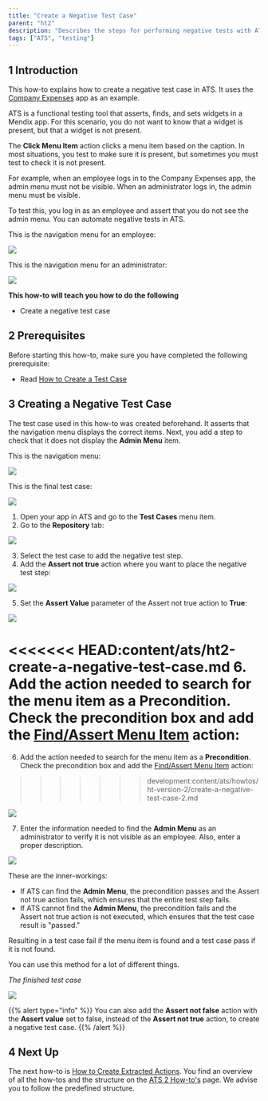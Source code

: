 ```yaml
---
title: "Create a Negative Test Case"
parent: "ht2"
description: "Describes the steps for performing negative tests with ATS."
tags: ["ATS", "testing"]
---
```


## 1 Introduction

This how-to explains how to create a negative test case in ATS. It uses the [Company Expenses](https://appstore.home.mendix.com/link/app/240/) app as an example.

ATS is a functional testing tool that asserts, finds, and sets widgets in a Mendix app. For this scenario, you do not want to know that a widget is present, but that a widget is not present.

The **Click Menu Item** action clicks a menu item based on the caption. In most situations, you test to make sure it is present, but sometimes you must test to check it is not present.

For example, when an employee logs in to the Company Expenses app, the admin menu must not be visible. When an administrator logs in, the admin menu must be visible. 

To test this, you log in as an employee and assert that you do not see the admin menu. You can automate negative tests in ATS.

This is the navigation menu for an employee:

![](attachments/ht2-create-a-negative-test-case/navigation-menu-employee-company-expenses-app.png)

This is the navigation menu for an administrator:

![](attachments/ht2-create-a-negative-test-case/navigation-menu-administrator-company-expenses-app.png)

**This how-to will teach you how to do the following**

* Create a negative test case

## 2 Prerequisites

Before starting this how-to, make sure you have completed the following prerequisite:

* Read [How to Create a Test Case](ht2-create-a-test-case)

## 3 Creating a Negative Test Case

The test case used in this how-to was created beforehand. It asserts that the navigation menu displays the correct items. Next, you add a step to check that it does not display the **Admin Menu** item.

This is the navigation menu:

![](attachments/ht2-create-a-negative-test-case/navigation-menu-employee-company-expenses-app.png)

This is the final test case:

![](attachments/ht2-create-a-negative-test-case/negative-test-case.png)

1. Open your app in ATS and go to the **Test Cases** menu item.
2. Go to the **Repository** tab:

  ![](attachments/ht2-create-a-negative-test-case/go-to-repository.png)

3. Select the test case to add the negative test step.
4. Add the **Assert not true** action where you want to place the negative test step:

![](attachments/ht2-create-a-negative-test-case/Assert_not_true_step_added.png)

5. Set the **Assert Value** parameter of the Assert not true action to **True**:

![](attachments/ht2-create-a-negative-test-case/set-to-true.png)

<<<<<<< HEAD:content/ats/ht2-create-a-negative-test-case.md
6. Add the action needed to search for the menu item as a **Precondition**. Check the precondition box and add the [Find/Assert Menu Item](rg1-findassert-menu-item) action:
=======
6. Add the action needed to search for the menu item as a **Precondition**. Check the precondition box and add the [Find/Assert Menu Item](/ats/refguide/rg-version-1/findassert-menu-item) action:
>>>>>>> development:content/ats/howtos/ht-version-2/create-a-negative-test-case-2.md

  ![](attachments/ht2-create-a-negative-test-case/add-findassert-menu-item-as-precondition-2.png)

7. Enter the information needed to find the **Admin Menu** as an administrator to verify it is not visible as an employee. Also, enter a proper description.

  ![](attachments/ht2-create-a-negative-test-case/negative-test-step-finished-2.png)

These are the inner-workings:

* If ATS can find the **Admin Menu**, the precondition passes and the Assert not true action fails, which ensures that the entire test step fails.
* If ATS cannot find the **Admin Menu**, the precondition fails and the Assert not true action is not executed, which ensures that the test case result is "passed."

Resulting in a test case fail if the menu item is found and a test case pass if it is not found. 

You can use this method for a lot of different things. 

_The finished test case_

![](attachments/ht2-create-a-negative-test-case/the-finished-test-case.png)

 {{% alert type="info" %}}
You can also add the **Assert not false** action with the **Assert value** set to false, instead of the **Assert not true** action, to create a negative test case.
  {{% /alert %}}

## 4 Next Up

The next how-to is [How to Create Extracted Actions](ht2-create-extracted-actions). You find an overview of all the how-tos and the structure on the [ATS 2 How-to's](ht2) page. We advise you to follow the predefined structure.

